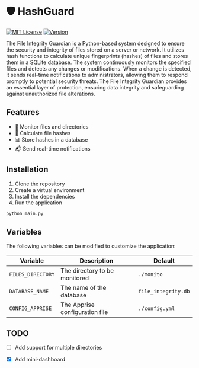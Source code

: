 # 🛡️ HashGuard

[![MIT License][license-shield]][license-url]
[![Version][version-shield]][version-url]

The File Integrity Guardian is a Python-based system designed to ensure the security and integrity of files stored on a server or network. It utilizes hash functions to calculate unique fingerprints (hashes) of files and stores them in a SQLite database. The system continuously monitors the specified files and detects any changes or modifications. When a change is detected, it sends real-time notifications to administrators, allowing them to respond promptly to potential security threats. The File Integrity Guardian provides an essential layer of protection, ensuring data integrity and safeguarding against unauthorized file alterations.

## Features

- 📁 Monitor files and directories
- 📝 Calculate file hashes
- 📊 Store hashes in a database
- 📬 Send real-time notifications

## Installation

1. Clone the repository
2. Create a virtual environment
3. Install the dependencies
4. Run the application

```bash
python main.py
```

## Variables

The following variables can be modified to customize the application:

Variable | Description | Default
--- | --- | ---
`FILES_DIRECTORY` | The directory to be monitored | `./monito`
`DATABASE_NAME` | The name of the database | `file_integrity.db`
`CONFIG_APPRISE` | The Apprise configuration file | `./config.yml`

## TODO

- [ ] Add support for multiple directories
- [x] Add mini-dashboard


[license-shield]: https://img.shields.io/github/license/rooyca/HashGuard.svg
[license-url]: https://github.com/rooyca/HashGuard/blob/master/LICENSE
[version-shield]: https://img.shields.io/badge/Version-0.0.2-blue.svg
[version-url]: https://github.com/rooyca/HashGuard
